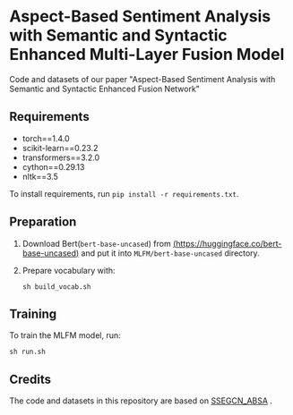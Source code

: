 # Aspect-Based Sentiment Analysis with Semantic and Syntactic Enhanced Multi-Layer Fusion Model
Code and datasets of our paper "Aspect-Based Sentiment Analysis with Semantic and Syntactic Enhanced Fusion Network"


## Requirements

- torch==1.4.0
- scikit-learn==0.23.2
- transformers==3.2.0
- cython==0.29.13
- nltk==3.5

To install requirements, run `pip install -r requirements.txt`.

## Preparation

1. Download Bert(`bert-base-uncased`) from [(https://huggingface.co/bert-base-uncased)](https://huggingface.co/bert-base-uncased) and put it into  `MLFM/bert-base-uncased` directory.


2. Prepare vocabulary with:

   `sh build_vocab.sh`

## Training

To train the MLFM model, run:

`sh run.sh`

## Credits

The code and datasets in this repository are based on [SSEGCN_ABSA](https://github.com/zhangzheng1997/SSEGCN-ABSA.git) .

